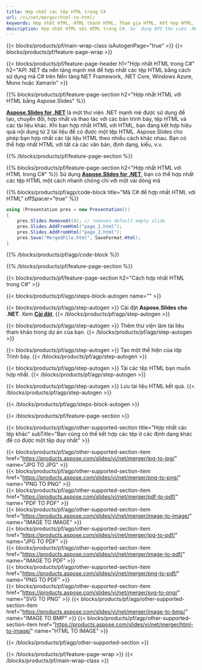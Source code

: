 ```yaml
---
title: Hợp nhất các tệp HTML trong C#
url: /vi/net/merger/html-to-html/
keywords: Hợp nhất HTML, HTML thành HTML, Tham gia HTML, Kết hợp HTML, API C#, Thư viện .NET
description: Hợp nhất HTML với HTML trong C#. Sử dụng API thư viện .NET để kết hợp các tệp HTML
---
```


{{< blocks/products/pf/main-wrap-class isAutogenPage="true" >}}
{{< blocks/products/pf/feature-page-wrap >}}

{{< blocks/products/pf/feature-page-header h1="Hợp nhất HTML trong C#" h2="API .NET đa nền tảng mạnh mẽ để hợp nhất các tệp HTML bằng cách sử dụng mã C# trên Nền tảng NET Framework, .NET Core, Windows Azure, Mono hoặc Xamarin" >}}

{{% blocks/products/pf/feature-page-section h2="Hợp nhất HTML với HTML bằng Aspose.Slides" %}}

[**Aspose.Slides for .NET**](https://products.aspose.com/slides/vi/net/) là một thư viện .NET mạnh mẽ được sử dụng để tạo, chuyển đổi, hợp nhất và thao tác với các bản trình bày, tệp HTML và các tài liệu khác. Khi bạn hợp nhất HTML với HTML, bạn đang kết hợp hiệu quả nội dung từ 2 tài liệu để có được một tệp HTML. Aspose.Slides cho phép bạn hợp nhất các tài liệu HTML theo nhiều cách khác nhau. Bạn có thể hợp nhất HTML với tất cả các văn bản, định dạng, kiểu, v.v.

{{% /blocks/products/pf/feature-page-section %}}




{{% blocks/products/pf/feature-page-section  h2="Hợp nhất HTML với HTML trong C#" %}}
Sử dụng [**Aspose.Slides for .NET**](https://products.aspose.com/slides/vi/net/), bạn có thể hợp nhất các tệp HTML một cách nhanh chóng chỉ với một vài dòng mã

{{% blocks/products/pf/agp/code-block title="Mã C# để hợp nhất HTML với HTML" offSpacer="true" %}}
```cs
using (Presentation pres = new Presentation())
{
    pres.Slides.RemoveAt(0); // removes default empty slide
    pres.Slides.AddFromHtml("page_1.html");
    pres.Slides.AddFromHtml("page_2.html");
    pres.Save("MergedFile.html", SaveFormat.Html);
}
```
{{% /blocks/products/pf/agp/code-block %}}

{{% /blocks/products/pf/feature-page-section %}}




{{< blocks/products/pf/feature-page-section  h2="Cách hợp nhất HTML trong C#" >}}


{{< blocks/products/pf/agp/steps-block-autogen name="" >}}


{{< blocks/products/pf/agp/step-autogen >}}
Cài đặt **Aspose.Slides cho .NET**. Xem [**Cài đặt**](https://docs.aspose.com/slides/net/installation/).
{{< /blocks/products/pf/agp/step-autogen >}}

{{< blocks/products/pf/agp/step-autogen >}}
Thêm thư viện làm tài liệu tham khảo trong dự án của bạn.
{{< /blocks/products/pf/agp/step-autogen >}}

{{< blocks/products/pf/agp/step-autogen >}}
Tạo một thể hiện của lớp Trình bày.
{{< /blocks/products/pf/agp/step-autogen >}}

{{< blocks/products/pf/agp/step-autogen >}}
Tải các tệp HTML bạn muốn hợp nhất.
{{< /blocks/products/pf/agp/step-autogen >}}

{{< blocks/products/pf/agp/step-autogen >}}
Lưu tài liệu HTML kết quả.
{{< /blocks/products/pf/agp/step-autogen >}}


{{< /blocks/products/pf/agp/steps-block-autogen >}}


{{< /blocks/products/pf/feature-page-section >}}




{{< blocks/products/pf/agp/other-supported-section title="Hợp nhất các tệp khác" subTitle="Bạn cũng có thể kết hợp các tệp ở các định dạng khác để có được một tệp duy nhất" >}}

{{< blocks/products/pf/agp/other-supported-section-item href="https://products.aspose.com/slides/vi/net/merger/jpg-to-jpg/" name="JPG TO JPG" >}}  
{{< blocks/products/pf/agp/other-supported-section-item href="https://products.aspose.com/slides/vi/net/merger/png-to-png/" name="PNG TO PNG" >}}  
{{< blocks/products/pf/agp/other-supported-section-item href="https://products.aspose.com/slides/vi/net/merger/pdf-to-pdf/" name="PDF TO PDF" >}}  
{{< blocks/products/pf/agp/other-supported-section-item href="https://products.aspose.com/slides/vi/net/merger/image-to-image/" name="IMAGE TO IMAGE" >}}  
{{< blocks/products/pf/agp/other-supported-section-item href="https://products.aspose.com/slides/vi/net/merger/jpg-to-pdf/" name="JPG TO PDF" >}}  
{{< blocks/products/pf/agp/other-supported-section-item href="https://products.aspose.com/slides/vi/net/merger/image-to-pdf/" name="IMAGE TO PDF" >}}  
{{< blocks/products/pf/agp/other-supported-section-item href="https://products.aspose.com/slides/vi/net/merger/png-to-pdf/" name="PNG TO PDF" >}}  
{{< blocks/products/pf/agp/other-supported-section-item href="https://products.aspose.com/slides/vi/net/merger/svg-to-png/" name="SVG TO PNG" >}} 
{{< blocks/products/pf/agp/other-supported-section-item href="https://products.aspose.com/slides/vi/net/merger/image-to-bmp/" name="IMAGE TO BMP" >}} 
{{< blocks/products/pf/agp/other-supported-section-item href="https://products.aspose.com/slides/vi/net/merger/html-to-image/" name="HTML TO IMAGE" >}}  
  


{{< /blocks/products/pf/agp/other-supported-section >}}

{{< /blocks/products/pf/feature-page-wrap >}}
{{< /blocks/products/pf/main-wrap-class >}}